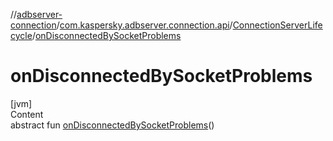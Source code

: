 //[adbserver-connection](../../index.md)/[com.kaspersky.adbserver.connection.api](../index.md)/[ConnectionServerLifecycle](index.md)/[onDisconnectedBySocketProblems](on-disconnected-by-socket-problems.md)



# onDisconnectedBySocketProblems  
[jvm]  
Content  
abstract fun [onDisconnectedBySocketProblems](on-disconnected-by-socket-problems.md)()  



